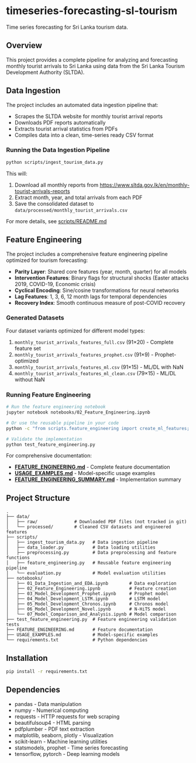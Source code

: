 # timeseries-forecasting-sl-tourism

Time series forecasting for Sri Lanka tourism data.

## Overview

This project provides a complete pipeline for analyzing and forecasting monthly tourist arrivals to Sri Lanka using data from the Sri Lanka Tourism Development Authority (SLTDA).

## Data Ingestion

The project includes an automated data ingestion pipeline that:
- Scrapes the SLTDA website for monthly tourist arrival reports
- Downloads PDF reports automatically
- Extracts tourist arrival statistics from PDFs
- Compiles data into a clean, time-series ready CSV format

### Running the Data Ingestion Pipeline

```bash
python scripts/ingest_tourism_data.py
```

This will:
1. Download all monthly reports from https://www.sltda.gov.lk/en/monthly-tourist-arrivals-reports
2. Extract month, year, and total arrivals from each PDF
3. Save the consolidated dataset to `data/processed/monthly_tourist_arrivals.csv`

For more details, see [scripts/README.md](scripts/README.md)

## Feature Engineering

The project includes a comprehensive feature engineering pipeline optimized for tourism forecasting:

- **Parity Layer**: Shared core features (year, month, quarter) for all models
- **Intervention Features**: Binary flags for structural shocks (Easter attacks 2019, COVID-19, Economic crisis)
- **Cyclical Encoding**: Sine/cosine transformations for neural networks
- **Lag Features**: 1, 3, 6, 12 month lags for temporal dependencies
- **Recovery Index**: Smooth continuous measure of post-COVID recovery

### Generated Datasets

Four dataset variants optimized for different model types:

1. `monthly_tourist_arrivals_features_full.csv` (91×20) - Complete feature set
2. `monthly_tourist_arrivals_features_prophet.csv` (91×9) - Prophet-optimized
3. `monthly_tourist_arrivals_features_ml.csv` (91×15) - ML/DL with NaN
4. `monthly_tourist_arrivals_features_ml_clean.csv` (79×15) - ML/DL without NaN

### Running Feature Engineering

```bash
# Run the feature engineering notebook
jupyter notebook notebooks/02_Feature_Engineering.ipynb

# Or use the reusable pipeline in your code
python -c "from scripts.feature_engineering import create_ml_features; ..."

# Validate the implementation
python test_feature_engineering.py
```

For comprehensive documentation:
- **[FEATURE_ENGINEERING.md](FEATURE_ENGINEERING.md)** - Complete feature documentation
- **[USAGE_EXAMPLES.md](USAGE_EXAMPLES.md)** - Model-specific usage examples
- **[FEATURE_ENGINEERING_SUMMARY.md](FEATURE_ENGINEERING_SUMMARY.md)** - Implementation summary

## Project Structure

```
.
├── data/
│   ├── raw/              # Downloaded PDF files (not tracked in git)
│   └── processed/        # Cleaned CSV datasets and engineered features
├── scripts/
│   ├── ingest_tourism_data.py   # Data ingestion pipeline
│   ├── data_loader.py           # Data loading utilities
│   ├── preprocessing.py         # Data preprocessing and feature functions
│   ├── feature_engineering.py   # Reusable feature engineering pipeline
│   └── evaluation.py            # Model evaluation utilities
├── notebooks/
│   ├── 01_Data_Ingestion_and_EDA.ipynb        # Data exploration
│   ├── 02_Feature_Engineering.ipynb           # Feature creation
│   ├── 03_Model_Development_Prophet.ipynb     # Prophet model
│   ├── 04_Model_Development_LSTM.ipynb        # LSTM model
│   ├── 05_Model_Development_Chronos.ipynb     # Chronos model
│   ├── 06_Model_Development_Novel.ipynb       # N-HiTS model
│   └── 07_Model_Comparison_and_Analysis.ipynb # Model comparison
├── test_feature_engineering.py  # Feature engineering validation tests
├── FEATURE_ENGINEERING.md       # Feature documentation
├── USAGE_EXAMPLES.md            # Model-specific examples
└── requirements.txt             # Python dependencies

```

## Installation

```bash
pip install -r requirements.txt
```

## Dependencies

- pandas - Data manipulation
- numpy - Numerical computing
- requests - HTTP requests for web scraping
- beautifulsoup4 - HTML parsing
- pdfplumber - PDF text extraction
- matplotlib, seaborn, plotly - Visualization
- scikit-learn - Machine learning utilities
- statsmodels, prophet - Time series forecasting
- tensorflow, pytorch - Deep learning models
